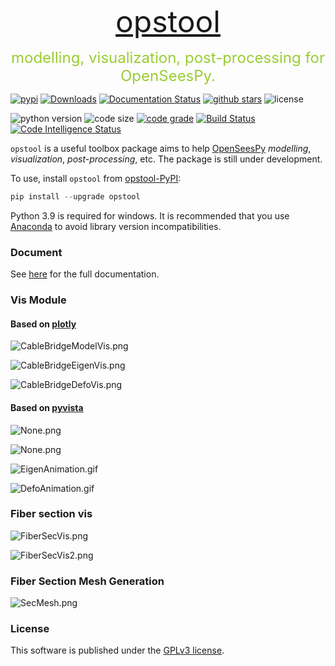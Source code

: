 <p align="center">
  <font size=7><a href="https://github.com/yexiang1992/opstool">opstool</a></font>
  <p align="center"><font size=5 color=YellowGreen>modelling, visualization, post-processing for OpenSeesPy.</font></p>
</p>

[![pypi](https://img.shields.io/pypi/v/opstool)](https://pypi.org/project/opstool/)
[![Downloads](https://static.pepy.tech/badge/opstool)](https://pepy.tech/project/opstool)
[![Documentation Status](https://readthedocs.org/projects/opstool/badge/?version=latest)](https://opstool.readthedocs.io/en/latest/?badge=latest)
[![github stars](https://img.shields.io/github/stars/yexiang1992/opstool?style=social)](https://github.com/yexiang1992/opstool)
![license](https://img.shields.io/github/license/yexiang1992/opstool)

![python version](https://img.shields.io/pypi/pyversions/opstool)
![code size](https://img.shields.io/github/languages/code-size/yexiang1992/opstool)
[![code grade](https://img.shields.io/codefactor/grade/github/yexiang1992/opstool)](https://www.codefactor.io/repository/github/yexiang1992/opstool)
[![Build Status](https://scrutinizer-ci.com/g/yexiang1992/opstool/badges/build.png?b=master)](https://scrutinizer-ci.com/g/yexiang1992/opstool/build-status/master)
[![Code Intelligence Status](https://scrutinizer-ci.com/g/yexiang1992/opstool/badges/code-intelligence.svg?b=master)](https://scrutinizer-ci.com/code-intelligence)

``opstool`` is a useful toolbox package aims to help [OpenSeesPy](https://openseespydoc.readthedocs.io/en/latest/) *modelling*, *visualization*, *post-processing*, etc. 
The package is still under development.

To use, install `opstool` from [opstool-PyPI](https://pypi.org/project/opstool/):

```python
pip install --upgrade opstool
```

Python 3.9 is required for windows.
It is recommended that you use [Anaconda](https://www.anaconda.com/) to avoid library version incompatibilities.

### Document

See [here](https://opstool.readthedocs.io/en/latest/index.html) for the full documentation.

### Vis Module

#### Based on [plotly](https://plotly.com/python/)

![CableBridgeModelVis.png](https://s2.loli.net/2022/12/02/iPhmRDaO83AVkbv.png)

![CableBridgeEigenVis.png](https://s2.loli.net/2022/12/02/3UzvQldb8CSIYJw.png)

![CableBridgeDefoVis.png](https://s2.loli.net/2022/12/02/qV2XzOkiMQTRl5D.png)

#### Based on [pyvista](https://docs.pyvista.org/)

![None.png](https://s2.loli.net/2022/12/07/TElXvIoDZFAfysc.png)

![None.png](https://s2.loli.net/2022/12/07/bMqL2kKHpN4XBeZ.png)

![EigenAnimation.gif](https://s2.loli.net/2022/12/07/akOEebwrNZCuj2V.gif)

![DefoAnimation.gif](https://s2.loli.net/2022/12/07/KVEYO6eC8hlWvXg.gif)

### Fiber section vis

![FiberSecVis.png](https://s2.loli.net/2022/12/03/jwvVecT3GCWbdBI.png)

![FiberSecVis2.png](https://s2.loli.net/2022/12/03/NQ5VOA6iUFtY9af.png)

### Fiber Section Mesh Generation

![SecMesh.png](https://s2.loli.net/2022/12/03/Jla3yTh1QxVZ9pk.png) 

### License

This software is published under the [GPLv3 license](https://www.gnu.org/licenses/gpl-3.0.en.html).